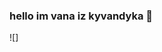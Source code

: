 ### hello im vana iz kyvandyka 👋

![]

<!--
lel

im head developer bebraclient for minecraft 1.12.2

